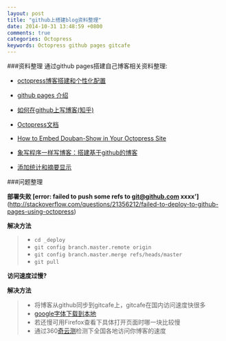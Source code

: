 ```yaml
---
layout: post
title: "github上搭建blog资料整理"
date: 2014-10-31 13:48:59 +0800
comments: true
categories: Octopress
keywords: Octopress github pages gitcafe
---
```


    
###资料整理
通过github pages搭建自己博客相关资料整理:

* [octopress博客搭建和个性化配置](http://blog.csdn.net/grunmin/article/details/14127653)
<!-- more -->
* [github pages 介绍](https://pages.github.com/)

* [如何在github上写博客(知乎)](http://www.zhihu.com/question/20962496)

* [Octopress文档](http://octopress.org/docs/)

* [How to Embed Douban-Show in Your Octopress Site](http://icodeit.org/2012/10/how-to-embed-douban-show-in-your-octopress-site/)

* [象写程序一样写博客：搭建基于github的博客](http://blog.devtang.com/blog/2012/02/10/setup-blog-based-on-github/)

* [添加统计和摘要显示](http://blog.csdn.net/lcliliil/article/details/13727927)
	
###问题整理
		
**部署失败 [error: failed to push some refs to git@github.com xxxx']**(http://stackoverflow.com/questions/21356212/failed-to-deploy-to-github-pages-using-octopress)

**解决方法**


> * `cd _deploy`
> * `git config branch.master.remote origin`
> * `git config branch.master.merge refs/heads/master`
> * `git pull`


**访问速度过慢?**

**解决方法**

> * 将博客从github同步到gitcafe上，gitcafe在国内访问速度快很多
> * [google字体下载到本地](http://imxylz.com/blog/2013/09/22/move-google-fonts-to-local-server/)
> * 若还慢可用Firefox查看下具体打开页面时哪一块比较慢
> * 通过360[奇云测](http://ce.cloud.360.cn/)检测下全国各地访问你博客的速度

